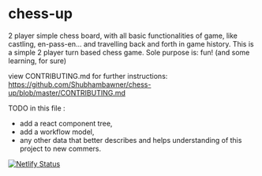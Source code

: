 # chess-up
2 player simple chess board, with all basic functionalities of game, like castling, en-pass-en... and travelling back and forth in game history.
This is a simple 2 player turn based chess game. Sole purpose is: fun! (and some learning, for sure)

view CONTRIBUTING.md for further instructions: https://github.com/Shubhambawner/chess-up/blob/master/CONTRIBUTING.md 

TODO in this file : 
* add a react component tree, 
* add a workflow model, 
* any other data that better describes and helps understanding of this project to new commers.

[![Netlify Status](https://api.netlify.com/api/v1/badges/0dc80812-a545-442f-9a4b-97ecd78d5737/deploy-status)](https://app.netlify.com/sites/chess-up/deploys)
